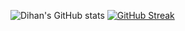 ![Dihan's GitHub stats](https://github-readme-stats.vercel.app/api?username=thdihan&show_icons=true&theme=github_dark)
[![GitHub Streak](http://github-readme-streak-stats.herokuapp.com?user=thdihan&theme=github-dark-blue&border_radius=4&card_width=465)](https://git.io/streak-stats)
